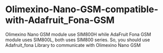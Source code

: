 # Olimexino-Nano-GSM-compatible-with-Adafruit_Fona-GSM
Olimexino Nano GSM module use SIM800H while AdaFruit Fona GSM module uses SIM800L, both uses SIM800 series. So, you should use Adafruit_fona Library to communicate with Olimexino Nano GSM
